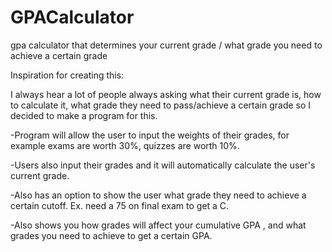 # GPACalculator
gpa calculator that determines your current grade / what grade you need to achieve a certain grade

Inspiration for creating this:

I always hear a lot of people always asking what their current grade is, how to calculate it, what grade they need to pass/achieve a certain grade so I decided to make a program for this.

-Program will allow the user to input the weights of their grades, for example exams are worth 30%, quizzes are worth 10%.

-Users also input their grades and it will automatically calculate the user's current grade.

-Also has an option to show the user what grade they need to achieve a certain cutoff. Ex. need a 75 on final exam to get a C.

-Also shows you how grades will affect your cumulative GPA , and what grades you need to achieve to get a certain GPA.
